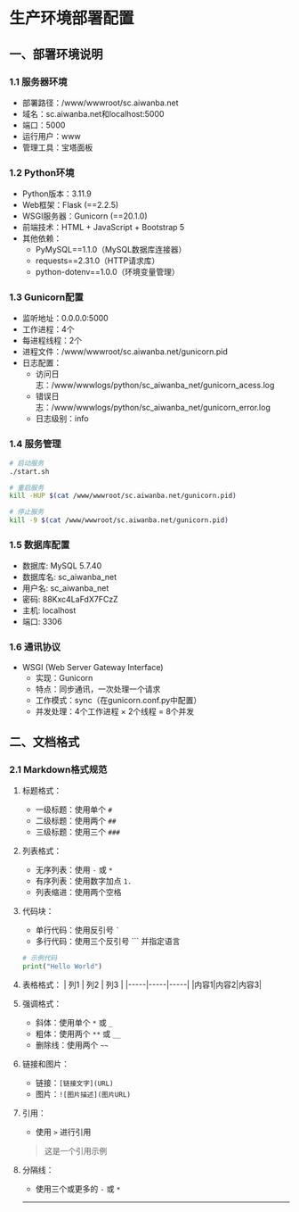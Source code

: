 # 生产环境部署配置

## 一、部署环境说明

### 1.1 服务器环境
- 部署路径：/www/wwwroot/sc.aiwanba.net
- 域名：sc.aiwanba.net和localhost:5000
- 端口：5000
- 运行用户：www
- 管理工具：宝塔面板



### 1.2 Python环境
- Python版本：3.11.9
- Web框架：Flask (==2.2.5)
- WSGI服务器：Gunicorn (==20.1.0)
- 前端技术：HTML + JavaScript + Bootstrap 5
- 其他依赖：
  - PyMySQL==1.1.0（MySQL数据库连接器）
  - requests==2.31.0（HTTP请求库）
  - python-dotenv==1.0.0（环境变量管理）

### 1.3 Gunicorn配置
- 监听地址：0.0.0.0:5000
- 工作进程：4个
- 每进程线程：2个
- 进程文件：/www/wwwroot/sc.aiwanba.net/gunicorn.pid
- 日志配置：
  - 访问日志：/www/wwwlogs/python/sc_aiwanba_net/gunicorn_acess.log
  - 错误日志：/www/wwwlogs/python/sc_aiwanba_net/gunicorn_error.log
  - 日志级别：info

### 1.4 服务管理
```bash
# 启动服务
./start.sh

# 重启服务
kill -HUP $(cat /www/wwwroot/sc.aiwanba.net/gunicorn.pid)

# 停止服务
kill -9 $(cat /www/wwwroot/sc.aiwanba.net/gunicorn.pid)
```

### 1.5 数据库配置
- 数据库: MySQL 5.7.40
- 数据库名: sc_aiwanba_net
- 用户名: sc_aiwanba_net
- 密码: 88Kxc4LaFdX7FCzZ
- 主机: localhost
- 端口: 3306

### 1.6 通讯协议
- WSGI (Web Server Gateway Interface)
  - 实现：Gunicorn
  - 特点：同步通讯，一次处理一个请求
  - 工作模式：sync（在gunicorn.conf.py中配置）
  - 并发处理：4个工作进程 × 2个线程 = 8个并发

## 二、文档格式

### 2.1 Markdown格式规范
1. 标题格式：
   - 一级标题：使用单个 `#` 
   - 二级标题：使用两个 `##`
   - 三级标题：使用三个 `###`

2. 列表格式：
   - 无序列表：使用 `-` 或 `*`
   - 有序列表：使用数字加点 `1.`
   - 列表缩进：使用两个空格

3. 代码块：
   - 单行代码：使用反引号 `` ` ``
   - 多行代码：使用三个反引号 ``` 并指定语言
   ```python
   # 示例代码
   print("Hello World")
   ```

4. 表格格式：
   | 列1 | 列2 | 列3 |
   |-----|-----|-----|
   |内容1|内容2|内容3|

5. 强调格式：
   - 斜体：使用单个 `*` 或 `_`
   - 粗体：使用两个 `**` 或 `__`
   - 删除线：使用两个 `~~`

6. 链接和图片：
   - 链接：`[链接文字](URL)`
   - 图片：`![图片描述](图片URL)`

7. 引用：
   - 使用 `>` 进行引用
   > 这是一个引用示例

8. 分隔线：
   - 使用三个或更多的 `-` 或 `*`
   ---
